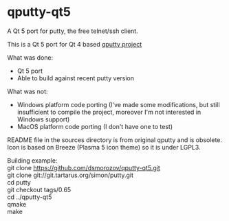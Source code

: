 # qputty-qt5
A Qt 5 port for putty, the free telnet/ssh client.

This is a Qt 5 port for Qt 4 based [qputty project](http://sourceforge.net/projects/qputty/)

What was done:
- Qt 5 port
- Able to build against recent putty version

What was not:
- Windows platform code porting (I've made some modifications, but still insufficient to compile the project, moreover I'm not interested in Windows support)
- MacOS platform code porting (I don't have one to test)

README file in the sources directory is from original qputty and is obsolete.
Icon is based on Breeze (Plasma 5 icon theme) so it is under LGPL3.

Building example:  
git clone https://github.com/dsmorozov/qputty-qt5.git  
git clone git://git.tartarus.org/simon/putty.git  
cd putty  
git checkout tags/0.65  
cd ../qputty-qt5  
qmake  
make  
